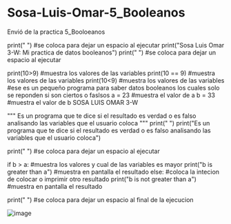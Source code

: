 # Sosa-Luis-Omar-5_Booleanos
Envió de la practica 5_Booloeanos

print(" ") #se coloca para dejar un espacio al ejecutar 
print("Sosa Luis Omar 3-W: Mi practica de datos booleanos")
print(" ") #se coloca para dejar un espacio al ejecutar 

print(10>9) #muestra los valores de las variables 
print(10 == 9) #muestra los valores de las variables 
print(10<9) #muestra los valores de las variables 
#ese es un pequeño programa para saber datos booleanos los cuales solo se reponden si son ciertos o faslsos
a = 23 #muestra el valor de a
b = 33 #muestra el valor de b                           SOSA LUIS OMAR 3-W

"""
Es un programa que te dice si el resultado es verdad o es falso
analisando las variables que el usuario coloca
"""
print("  ")
print("Es un programa que te dice si el resultado es verdad o es falso analisando las variables que el usuario coloca")

print(" ") #se coloca para dejar un espacio al ejecutar

if b > a: #muestra los valores y cual de las variables es mayor
    print("b is greater than a") #muestra en pantalla el resultado 
else: #coloca la intecion de colocar o imprimir otro resultado 
    print("b is not greater than a") #muestra en pantalla el resultado 

print(" ") #se coloca para dejar un espacio al final de la ejecucion

![image](https://github.com/user-attachments/assets/f05f665a-7497-4fae-ad7f-3b8431551e02)
